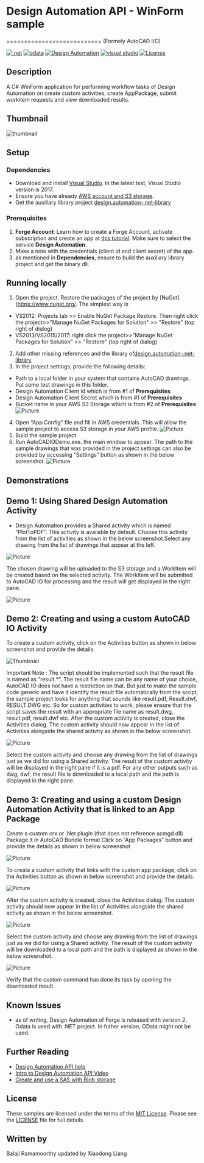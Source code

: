 # Design Automation API - WinForm sample
===========================
(Formely AutoCAD I/O)

[![.net](https://img.shields.io/badge/.net-4.5-green.svg)](http://www.microsoft.com/en-us/download/details.aspx?id=30653)
[![odata](https://img.shields.io/badge/odata-4.0-yellow.svg)](http://www.odata.org/documentation/)
[![Design Automation](https://img.shields.io/badge/Design%20Automation-v2-green.svg)](http://developer.autodesk.com/)
[![visual studio](https://img.shields.io/badge/visual%20studio-2015%2F2017-yellowgreen.svg)](https://www.visualstudio.com/)
[![License](http://img.shields.io/:license-mit-red.svg)](http://opensource.org/licenses/MIT)

## Description
A C# WinForm application for performing workflow tasks of Design Automation on create custom activities, create AppPackage, submit workitem requests and view downloaded results.

## Thumbnail
![thumbnail](/thumbnail.png) 

## Setup

### Dependencies 
* Download and install [Visual Studio](https://visualstudio.microsoft.com/downloads/). In the latest test, Visual Studio version is 2017.
* Ensure you have already [AWS account and S3 storage](https://aws.amazon.com/s3/). 
* Get the auxiliary library project [design.automation-.net-library](https://github.com/Autodesk-Forge/design.automation-.net-library)

### Prerequisites
1. **Forge Account**: Learn how to create a Forge Account, activate subscription and create an app at [this tutorial](http://learnforge.autodesk.io/#/account/). Make sure to select the service **Design Automation**.
2. Make a note with the credentials (client id and client secret) of the app. 
3. as mentioned in **Dependencies**, ensure to build the auxiliary library project and get the binary dll.

## Running locally  

1. Open the project. Restore the packages of the project by [NuGet](https://www.nuget.org/. The simplest way is
  * VS2012: Projects tab >> Enable NuGet Package Restore. Then right click the project>>"Manage NuGet Packages for Solution" >> "Restore" (top right of dialog)
  * VS2013/VS2015/2017:  right click the project>>"Manage NuGet Packages for Solution" >> "Restore" (top right of dialog)
2. Add other missing references and the library of[design.automation-.net-library](https://github.com/Autodesk-Forge/design.automation-.net-library)
3. In the project settings, provide the following details:
 * Path to a local folder in your system that contains AutoCAD drawings. Put some test drawings in this folder.
 * Design Automation Client Id which is from #1 of **Prerequisites**
 * Design Automation Client Secret which is from #1 of **Prerequisites**
 * Bucket name in your AWS S3 Storage which is from #2 of **Prerequisites**
  ![Picture](./assets/1.png)
4. Open “App.Config” file and fill in AWS credentials. This will allow the sample project to access S3 storage in your AWS profile.
  ![Picture](./assets/2.png)
5. Build the sample project
6. Run AutoCADIODemo.exe. the main window to appear. The path to the sample drawings that was provided in the project settings can also be provided by accessing “Settings” button as shown in the below screenshot.
  ![Picture](./assets/3.png)

## Demonstrations
Demo 1: Using Shared Design Automation Activity
-----------------------------------------------------------------------------------------------------------------------------
 * Design Automation provides a Shared activity which is named “PlotToPDF”. This activity is available by default. Choose this activity from the list of activities as shown in the below screenshot.Select any drawing from the list of drawings that appear at the left. 

  ![Picture](./assets/4.png)

  The chosen drawing will be uploaded to the S3 storage and a WorkItem will be created based on the selected activity.
The WorkItem will be submitted to AutoCAD IO for processing and the result will get displayed in the right pane.
 
 ![Picture](./assets/5.png)
 
Demo 2: Creating and using a custom AutoCAD IO Activity 
-----------------------------------------------------------------------------------------------------------------------------
   To create a custom activity, click on the Activities button as shown in below screenshot and provide the details.
 
  ![Thumbnail](./assets/6.png)
 
Important Note : The script should be implemented such that the result file is named as “result.*”. 
The result file name can be any name of your choice, AutoCAD IO does not have a restriction on that. 
But just to make the sample code generic and have it identify the result file automatically from the script, 
the sample project looks for anything that sounds like result.pdf, Result.dwf, RESULT.DWG etc. So for custom activities 
to work, please ensure that the script saves the result with an appropriate file name as result.dwg, result.pdf, result.dwf etc.
After the custom activity is created, close the Activities dialog.
The custom activity should now appear in the list of Activities alongside the shared activity as shown in the below screenshot. 

  ![Picture](./assets/7.png)
 
Select the custom activity and choose any drawing from the list of drawings just as we did for using a Shared activity.
The result of the custom activity will be displayed in the right pane if it is a pdf. For any other outputs such as dwg, dwf, 
the result file is downloaded to a local path and the path is displayed in the right pane.

Demo 3: Creating and using a custom Design Automation Activity that is linked to an App Package 
-----------------------------------------------------------------------------------------------------------------------------

Create a custom crx or .Net plugin (that does not reference acmgd.dll)
Package it in AutoCAD Bundle format
Click on “App Packages” button and provide the details as shown in below screenshot
 
  ![Picture](./assets/8.png)
 
To create a custom activity that links with the custom app package, click on the Activities button as 
shown in below screenshot and provide the details.
 
  ![Picture](./assets/9.png)

After the custom activity is created, close the Activities dialog.
The custom activity should now appear in the list of Activities alongside the shared activity as shown in the below screenshot. 
 
  ![Picture](./assets/10.png)
 
Select the custom activity and choose any drawing from the list of drawings just as we did for using a Shared activity.
The result of the custom activity will be downloaded to a local path and the path is displayed as shown in the below screenshot. 
 
  ![Picture](./assets/11.png)
 
Verify that the custom command has done its task by opening the downloaded result.

## Known Issues
* as of writing, Design Automation of Forge is released with version 2. Odata is used with .NET project. In futher version, OData might not be used. 


## Further Reading 
* [Design Automation API help](https://forge.autodesk.com/en/docs/design-automation/v2/developers_guide/overview/)
* [ Intro to Design Automation API Video](https://www.youtube.com/watch?v=GWsJM344CJE&t=107s)
* [Create and use a SAS with Blob storage](https://docs.microsoft.com/en-us/azure/storage/blobs/storage-dotnet-shared-access-signature-part-2) 

## License

These samples are licensed under the terms of the [MIT License](http://opensource.org/licenses/MIT). Please see the [LICENSE](LICENSE) file for full details.

## Written by 

Balaji Ramamoorthy 
updated by Xiaodong Liang
  